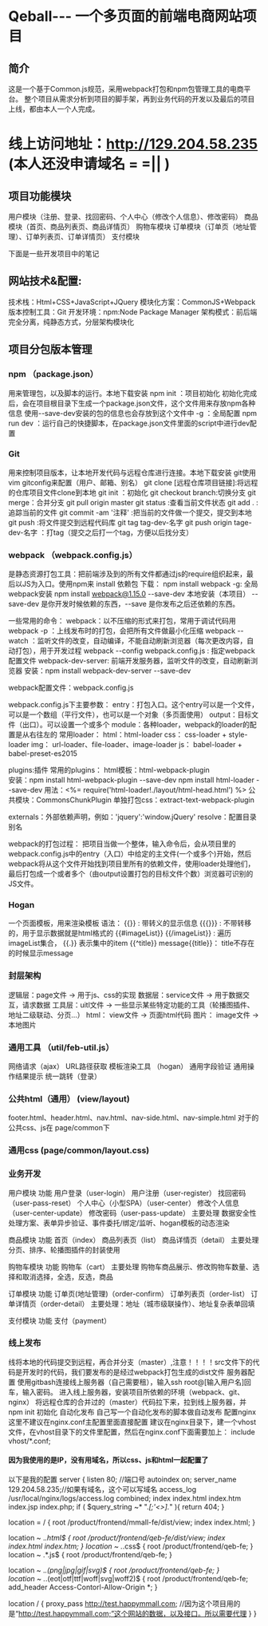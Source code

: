 # Qeball--- 一个多页面的前端电商网站项目

## 简介
这是一个基于Common.js规范，采用webpack打包和npm包管理工具的电商平台。
整个项目从需求分析到项目的脚手架，再到业务代码的开发以及最后的项目上线，都由本人一个人完成。
# 线上访问地址：http://129.204.58.235  (本人还没申请域名 = =|| )

## 项目功能模块

用户模块（注册、登录、找回密码、个人中心（修改个人信息）、修改密码）
商品模块（首页、商品列表页、商品详情页）
购物车模块
订单模块（订单页（地址管理）、订单列表页、订单详情页）
支付模块

下面是一些开发项目中的笔记

## 网站技术&配置:
技术栈：Html+CSS+JavaScript+JQuery
模块化方案：CommonJS+Webpack
版本控制工具：Git
开发环境：npm:Node Package Manager
架构模式：前后端完全分离，纯静态方式，分层架构模块化

## 项目分包版本管理 
### npm （package.json）
用来管理包，以及脚本的运行。本地下载安装
npm init ：项目初始化 初始化完成后，会在项目根目录下生成一个package.json文件，这个文件用来存放npm各种信息
              使用--save-dev安装的包的信息也会存放到这个文件中
-g ：全局配置
npm run dev ：运行自己的快捷脚本，在package.json文件里面的script中进行dev配置

### Git
用来控制项目版本，让本地开发代码与远程仓库进行连接。本地下载安装
git使用vim gitconfig来配置（用户、邮箱、别名）
git clone [远程仓库项目链接]:将远程的仓库项目文件clone到本地
git init ：初始化
git checkout branch:切换分支
git merge：合并分支
git pull origin master
git status :查看当前文件状态
git add . :追踪当前的文件
git commit -am '注释' :把当前的文件做一个提交，提交到本地
git push :将文件提交到远程代码库
git tag tag-dev-名字
git push origin tage-dev-名字 ：打tag（提交之后打一个tag，方便以后找分支）

### webpack （webpack.config.js）
是静态资源打包工具：把前端涉及到的所有文件都通过js的require组织起来，最后以JS为入口。使用npm来 install 依赖包
下载：
npm install webpack -g: 全局webpack安装
npm install webpack@1.15.0 --save-dev 本地安装（本项目）
--save-dev 是你开发时候依赖的东西，--save 是你发布之后还依赖的东西。

一些常用的命令：
webpack：以不压缩的形式来打包，常用于调试代码用
webpack -p ：上线发布时的打包，会把所有文件做最小化压缩
webpack --watch ：监听文件的改变，自动编译，不能自动刷新浏览器（每次更改内容，自动打包），用于开发过程
webpack --config webpack.config.js : 指定webpack配置文件
webpack-dev-server:
    前端开发服务器，监听文件的改变，自动刷新浏览器
    安装：npm install webpack-dev-server --save-dev
    
webpack配置文件：webpack.config.js

webpack.config.js下主要参数：
entry：打包入口。这个entry可以是一个文件，可以是一个数组（平行文件），也可以是一个对象（多页面使用）
output：目标文件（出口）。可以设置一个或多个
module：各种loader，webpack的loader的配置是从右往左的
常用loader：
  html：html-loader
  css： css-loader + style-loader
  img： url-loader、file-loader、image-loader
  js：  babel-loader + babel-preset-es2015
  
plugins:插件
常用的plugins：
  html模板：html-webpack-plugin  
      安装：npm install html-webpack-plugin --save-dev npm install html-loader --save-dev
      用法：<%= require('html-loader!./layout/html-head.html') %>
  公共模块：CommonsChunkPlugin
  单独打包css：extract-text-webpack-plugin
  
externals：外部依赖声明，例如：'jquery':'window.jQuery'
resolve：配置目录别名

webpack的打包过程：
把项目当做一个整体，输入命令后，会从项目里的webpack.config.js中的entry（入口）中给定的主文件(一个或多个)开始，然后webpack将从这个文件开始找到项目里所有的依赖文件，使用loader处理他们，最后打包成一个或者多个（由output设置打包的目标文件个数）浏览器可识别的JS文件。

### Hogan
一个页面模板，用来渲染模板
语法：
{{}} : 带转义的显示信息
{{{}}} : 不带转移的，用于显示数据就是html格式的
{{#imageList}} {{/imageList}} : 遍历imageList集合， {{.}} 表示集中的item
{{^title}} message{{title}}： title不存在的时候显示message

### 封层架构
逻辑层：page文件     ->   用于js、css的实现
数据层：service文件  ->   用于数据交互，请求数据
工具层：uitl文件     ->   一些显示某些特定功能的工具（轮播图插件、地址二级联动、分页...）
html： view文件      ->  页面html代码
图片： image文件     ->  本地图片

### 通用工具 （util/feb-util.js）
网络请求（ajax）
URL路径获取
模板渲染工具 （hogan）
通用字段验证
通用操作结果提示
统一跳转（登录）

### 公共html（通用） (view/layout)
footer.html、header.html、nav.html、nav-side.html、nav-simple.html
对于的公共css、js在 page/common下

### 通用css  (page/common/layout.css)

### 业务开发
用户模块
功能
  用户登录（user-login）
  用户注册（user-register）
  找回密码（user-pass-reset）
  个人中心（小型SPA）（user-center）
        修改个人信息 （user-center-update）
        修改密码（user-pass-update）
主要处理
     数据安全性处理方案、表单异步验证、事件委托/绑定/监听、hogan模板的动态渲染

商品模块
功能
   首页（index）
   商品列表页（list）
   商品详情页（detail）
主要处理
   分页、排序、轮播图插件的封装使用
   
购物车模块
功能
  购物车（cart）
主要处理
  购物车商品展示、修改购物车数量、选择和取消选择，全选，反选，商品
  
订单模块
功能
  订单页(地址管理)（order-confirm）
  订单列表页（order-list）
  订单详情页（order-detail）
主要处理：地址（城市级联操作）、地址复杂表单回填

支付模块 
功能
  支付（payment）

### 线上发布
线将本地的代码提交到远程，再合并分支（master）,注意！！！！src文件下的代码是开发时的代码，我们要发布的是经过webpack打包生成的dist文件
服务器配置 
   使用gitbash连接线上服务器（自己需要租），输入ssh root@[输入用户名]回车，输入密码。
   进入线上服务器，安装项目所依赖的环境（webpack、git、nginx）
将远程仓库的合并过的（master）代码拉下来，拉到线上服务器，并 npm init 初始化
自动化发布
   自己写一个自动化发布的脚本做自动发布
配置nginx
  这里不建议在nginx.conf主配置里面直接配置
  建议在nginx目录下，建一个vhost文件，在vhost目录下的文件里配置，然后在nginx.conf下面需要加上： include vhost/*.conf;
  #### 因为我使用的是IP，没有用域名，所以css、js和html一起配置了
  以下是我的配置
  server {
listen 80;   //端口号
autoindex on;
server_name 129.204.58.235;//如果有域名，这个可以写域名
access_log /usr/local/nginx/logs/access.log combined;
index index.html index.htm index.jsp index.php;
if ( $query_string ~* ".*[\;'\<\>].*" ){
        return 404;
        }

location = / {
        root /product/frontend/mmall-fe/dist/view;
        index index.html;
}

location ~ .*\.html$ {
        root /product/frontend/qeb-fe/dist/view;
        index index.html index.htm;
}
location ~ .*\.css$ {
        root /product/frontend/qeb-fe;
}
location ~ .*\.js$ {
        root /product/frontend/qeb-fe;
}

location ~ .*\.(png|jpg|gif|svg)$ {
        root /product/frontend/qeb-fe;
}		
location ~ .*\.(eot|otf|ttf|woff|svg|woff2)$ {
        root /product/frontend/qeb-fe;
	    add_header Access-Contorl-Allow-Origin *;
}

location / {
      proxy_pass http://test.happymmall.com;
      //因为这个项目用的是“http://test.happymmall.com;”这个网站的数据，以及接口。所以需要代理
}
}





























  


